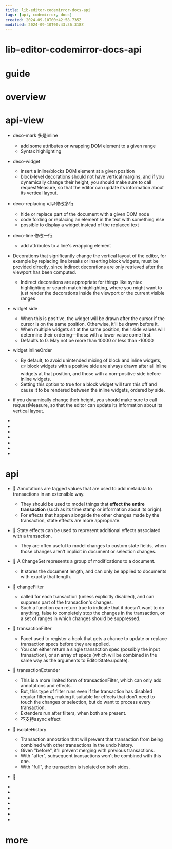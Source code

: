 ```yaml
---
title: lib-editor-codemirror-docs-api
tags: [api, codemirror, docs]
created: 2024-09-10T00:42:58.735Z
modified: 2024-09-10T00:43:36.318Z
---
```


# lib-editor-codemirror-docs-api

# guide

# overview

# api-view

- deco-mark 多是inline
  - add some attributes or wrapping DOM element to a given range
  - Syntax highlighting
- deco-widget
  - insert a inline/blocks DOM element at a given position
  - block-level decorations should not have vertical margins, and if you dynamically change their height, you should make sure to call requestMeasure, so that the editor can update its information about its vertical layout.
- deco-replacing 可以修改多行
  - hide or replace part of the document with a given DOM node
  - code folding or replacing an element in the text with something else
  - possible to display a widget instead of the replaced text
- deco-line 修改一行
  - add attributes to a line's wrapping element

- Decorations that significantly change the vertical layout of the editor, for example by replacing line breaks or inserting block widgets, must be provided directly, since indirect decorations are only retrieved after the viewport has been computed.
  - Indirect decorations are appropriate for things like syntax highlighting or search match highlighting, where you might want to just render the decorations inside the viewport or the current visible ranges

- widget side
  - When this is positive, the widget will be drawn after the cursor if the cursor is on the same position. Otherwise, it'll be drawn before it. 
  - When multiple widgets sit at the same position, their side values will determine their ordering—those with a lower value come first. 
  - Defaults to 0. May not be more than 10000 or less than -10000
- widget inlineOrder
  - By default, to avoid unintended mixing of block and inline widgets, 👉 block widgets with a positive side are always drawn after all inline widgets at that position, and those with a non-positive side before inline widgets. 
  - Setting this option to true for a block widget will turn this off and cause it to be rendered between the inline widgets, ordered by side.

- if you dynamically change their height, you should make sure to call requestMeasure, so that the editor can update its information about its vertical layout.

- 
- 
- 
- 
- 
- 
- 

# api
- 🧩 Annotations are tagged values that are used to add metadata to transactions in an extensible way. 
  - They should be used to model things that **effect the entire transaction** (such as its time stamp or information about its origin). 
  - For effects that happen alongside the other changes made by the transaction, state effects are more appropriate.
- 🧩 State effects can be used to represent additional effects associated with a transaction. 
  - They are often useful to model changes to custom state fields, when those changes aren't implicit in document or selection changes.

- 🧩 A ChangeSet represents a group of modifications to a document. 
  - It stores the document length, and can only be applied to documents with exactly that length.

- 🧩 changeFilter
  - called for each transaction (unless explicitly disabled), and can suppress part of the transaction's changes.
  - Such a function can return true to indicate that it doesn't want to do anything, false to completely stop the changes in the transaction, or a set of ranges in which changes should be suppressed. 
- 🧩 transactionFilter
  - Facet used to register a hook that gets a chance to update or replace transaction specs before they are applied.
  - You can either return a single transaction spec (possibly the input transaction), or an array of specs (which will be combined in the same way as the arguments to EditorState.update).
- 🧩 transactionExtender
  - This is a more limited form of transactionFilter, which can only add annotations and effects.
  - But, this type of filter runs even if the transaction has disabled regular filtering, making it suitable for effects that don't need to touch the changes or selection, but do want to process every transaction.
  - Extenders run after filters, when both are present.
  - 不支持async effect

- 🧩 isolateHistory
  - Transaction annotation that will prevent that transaction from being combined with other transactions in the undo history. 
  - Given "before", it'll prevent merging with previous transactions. 
  - With "after", subsequent transactions won't be combined with this one. 
  - With "full", the transaction is isolated on both sides.

- 🧩 
- 
- 
- 
- 
- 
- 
- 

# more
